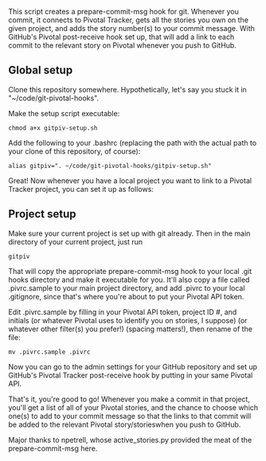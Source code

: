 This script creates a prepare-commit-msg hook for git. Whenever you commit, 
it connects to Pivotal Tracker, gets all the stories you own on the given 
project, and adds the story number(s) to your commit message. With GitHub's 
Pivotal post-receive hook set up, that will add a link to each commit
to the relevant story on Pivotal whenever you push to GitHub.  

## Global setup   

Clone this repository somewhere. Hypothetically, let's say you stuck it in
"~/code/git-pivotal-hooks".

Make the setup script executable:

	chmod a+x gitpiv-setup.sh

Add the following to your .bashrc (replacing the path with the actual path to
your clone of this repository, of course):

	alias gitpiv=". ~/code/git-pivotal-hooks/gitpiv-setup.sh"

Great! Now whenever you have a local project you want to link to a Pivotal 
Tracker project, you can set it up as follows:  

## Project setup  

Make sure your current project is set up with git already. Then in the main 
directory of your current project, just run

	gitpiv

That will copy the appropriate prepare-commit-msg hook to your local .git hooks 
directory and make it executable for you. It'll also copy a file called 
.pivrc.sample to your main project directory, and add .pivrc to your local 
.gitignore, since that's where you're about to put your Pivotal API token.

Edit .pivrc.sample by filling in your Pivotal API token, project ID #, and initials 
(or whatever Pivotal uses to identify you on stories, I suppose) (or whatever
other filter(s) you prefer!) (spacing matters!), then rename of the file:

	mv .pivrc.sample .pivrc

Now you can go to the admin settings for your GitHub repository and set up GitHub's 
Pivotal Tracker post-receive hook by putting in your same Pivotal API. 

That's it, you're good to go! Whenever you make a commit in that project, you'll get 
a list of all of your Pivotal stories, and the chance to choose which one(s) to add to 
your commit message so that the links to that commit will be added to the relevant 
Pivotal story/storieswhen you push to GitHub.

Major thanks to npetrell, whose active_stories.py provided the meat of the 
prepare-commit-msg here.
